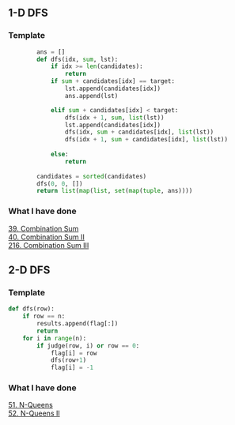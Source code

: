 ## 1-D DFS

### Template
``` python
        ans = []
        def dfs(idx, sum, lst):
            if idx >= len(candidates):
                return
            if sum + candidates[idx] == target:
                lst.append(candidates[idx])
                ans.append(lst)

            elif sum + candidates[idx] < target:
                dfs(idx + 1, sum, list(lst))
                lst.append(candidates[idx])
                dfs(idx, sum + candidates[idx], list(lst))
                dfs(idx + 1, sum + candidates[idx], list(lst))
            
            else:
                return
            
        candidates = sorted(candidates)
        dfs(0, 0, [])
        return list(map(list, set(map(tuple, ans))))
```
### What I have done
[39. Combination Sum](https://leetcode.com/problems/combination-sum/description/)  
[40. Combination Sum II](https://leetcode.com/problems/combination-sum-ii/description/)  
[216. Combination Sum III](https://leetcode.com/problems/combination-sum-iii/)  

## 2-D DFS
### Template
```python
def dfs(row):
    if row == n:
        results.append(flag[:])
        return
    for i in range(n):
        if judge(row, i) or row == 0:
            flag[i] = row
            dfs(row+1)
            flag[i] = -1
```
### What I have done
[51. N-Queens](https://leetcode.com/problems/n-queens/description/)  
[52. N-Queens II](https://leetcode.com/problems/n-queens-ii/description/)  